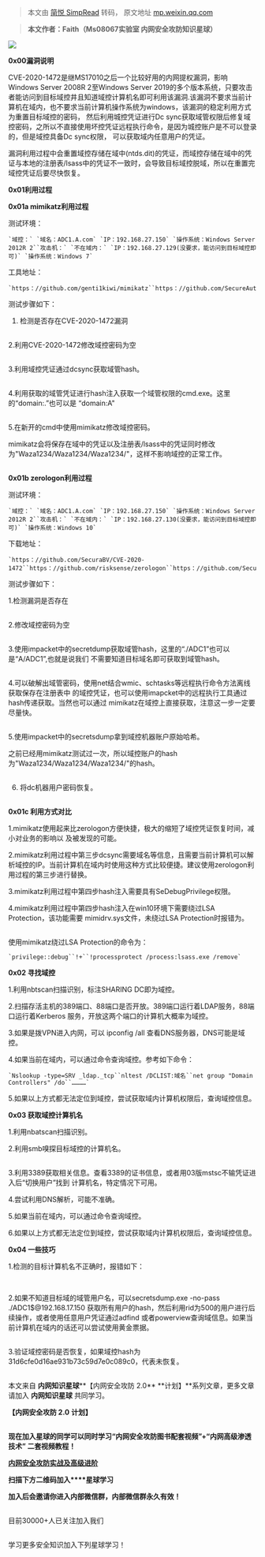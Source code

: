 > 本文由 [简悦 SimpRead](http://ksria.com/simpread/) 转码， 原文地址 [mp.weixin.qq.com](https://mp.weixin.qq.com/s/StqrA589pdxf2USS_4N9nA)

  

> **本文作者：**Faith**（Ms08067实验室 内网安全攻防知识星球）**

![](https://mmbiz.qpic.cn/mmbiz_png/XWPpvP3nWa9Y7Ac6gb6JZVymJwS3gu8cRey7icGjpsvppvqqhcYo6RXAqJcUwZy3EfeNOkMRS37m0r44MWYIYmg/640?wx_fmt=png&tp=webp&wxfrom=5&wx_lazy=1&wx_co=1)

  

**0x00漏洞说明**

CVE-2020-1472是继MS17010之后一个比较好用的内网提权漏洞，影响Windows Server 2008R 2至Windows Server 2019的多个版本系统，只要攻击者能访问到目标域控井且知道域控计算机名即可利用该漏洞.该漏洞不要求当前计算机在域内，也不要求当前计算机操作系统为windows，该漏洞的稳定利用方式为重置目标域控的密码， 然后利用城控凭证进行Dc sync获取域管权限后修复域控密码，之所以不直接使用坏控凭证远程执行命令，是因为城控账户是不可以登录的，但是域控具备Dc sync权限， 可以获取域内任意用户的凭证。

  

漏洞利用过程中会重置域控存储在域中(ntds.dit)的凭证，而域控存储在域中的凭证与本地的注册表/lsass中的凭证不一致时，会导致目标域控脱域，所以在重置完域控凭证后要尽快恢复。

  

**0x01利用过程**

**0x01a mimikatz利用过程**

  

测试环境：

```
`域控：` `域名：ADC1.A.com` `IP：192.168.27.150` `操作系统：Windows Server 2012R 2``攻击机：` `不在域内：` `IP：192.168.27.129(没要求，能访问到目标域控即可)` `操作系统：Windows 7`
```

工具地址：  

```
`https：//github.com/genti1kiwi/mimikatz``https：//github.com/SecureAuthCorp/impacket`
```

测试步骤如下：

1.  检测是否存在CVE-2020-1472漏洞
    

![](data:image/gif;base64,iVBORw0KGgoAAAANSUhEUgAAAAEAAAABCAYAAAAfFcSJAAAADUlEQVQImWNgYGBgAAAABQABh6FO1AAAAABJRU5ErkJggg==)

  

2.利用CVE-2020-1472修改域控密码为空  

  

![](data:image/gif;base64,iVBORw0KGgoAAAANSUhEUgAAAAEAAAABCAYAAAAfFcSJAAAADUlEQVQImWNgYGBgAAAABQABh6FO1AAAAABJRU5ErkJggg==)

  

3.利用域控凭证通过dcsync获取域管hash。

  

![](data:image/gif;base64,iVBORw0KGgoAAAANSUhEUgAAAAEAAAABCAYAAAAfFcSJAAAADUlEQVQImWNgYGBgAAAABQABh6FO1AAAAABJRU5ErkJggg==)

  

4.利用获取的域管凭证进行hash注入获取一个域管权限的cmd.exe。这里的“domain:.”也可以是 “domain:A"

  

![](data:image/gif;base64,iVBORw0KGgoAAAANSUhEUgAAAAEAAAABCAYAAAAfFcSJAAAADUlEQVQImWNgYGBgAAAABQABh6FO1AAAAABJRU5ErkJggg==)

  

5.在新开的cmd中使用mimikatz修改域控密码。

mimikatz会将保存在域中的凭证以及注册表/lsass中的凭证同时修改为"Waza1234/Waza1234/Waza1234/"，这样不影响域控的正常工作。

  

![](data:image/gif;base64,iVBORw0KGgoAAAANSUhEUgAAAAEAAAABCAYAAAAfFcSJAAAADUlEQVQImWNgYGBgAAAABQABh6FO1AAAAABJRU5ErkJggg==)

  

**0x01b zerologon利用过程**

测试环境：

```
`域控：` `域名：ADC1.A.com` `IP：192.168.27.150` `操作系统：Windows Server 2012R 2``攻击机：` `不在域内：` `IP：192.168.27.130(没要求，能访问到目标域控即可)` `操作系统：Windows 10`
```

下载地址：  

```
`https：//github.com/SecuraBV/CVE-2020-1472``https：//github.com/risksense/zerologon``https：//github.com/SecureAuthCorp/impacket`
```

  

测试步骤如下：  

  

1.检测漏洞是否存在

  

![](data:image/gif;base64,iVBORw0KGgoAAAANSUhEUgAAAAEAAAABCAYAAAAfFcSJAAAADUlEQVQImWNgYGBgAAAABQABh6FO1AAAAABJRU5ErkJggg==)

  

2.修改域控密码为空

  

![](data:image/gif;base64,iVBORw0KGgoAAAANSUhEUgAAAAEAAAABCAYAAAAfFcSJAAAADUlEQVQImWNgYGBgAAAABQABh6FO1AAAAABJRU5ErkJggg==)

  

3.使用impacket中的secretdump获取域管hash，这里的“./ADC1”也可以是“A/ADC1”,也就是说我们 不需要知道目标域名即可获取到域管hash。

  

![](data:image/gif;base64,iVBORw0KGgoAAAANSUhEUgAAAAEAAAABCAYAAAAfFcSJAAAADUlEQVQImWNgYGBgAAAABQABh6FO1AAAAABJRU5ErkJggg==)

  

4.可以破解出域管密码，使用net结合wmic、schtasks等远程执行命令方法离线获取保存在注册表中 的域控凭证，也可以使用imapcket中的远程执行工具通过hash传递获取。当然也可以通过 mimikatz在域控上直接获取，注意这一步一定要尽量快。

  

![](data:image/gif;base64,iVBORw0KGgoAAAANSUhEUgAAAAEAAAABCAYAAAAfFcSJAAAADUlEQVQImWNgYGBgAAAABQABh6FO1AAAAABJRU5ErkJggg==)

  

5.使用impacket中的secretsdump拿到域控机器账户原始哈希。

之前已经用mimikatz测试过一次，所以域控账户的hash为"Waza1234/Waza1234/Waza1234/"的hash。

  

![](data:image/gif;base64,iVBORw0KGgoAAAANSUhEUgAAAAEAAAABCAYAAAAfFcSJAAAADUlEQVQImWNgYGBgAAAABQABh6FO1AAAAABJRU5ErkJggg==)

  

6. 将dc机器用户密码恢复。

  

![](data:image/gif;base64,iVBORw0KGgoAAAANSUhEUgAAAAEAAAABCAYAAAAfFcSJAAAADUlEQVQImWNgYGBgAAAABQABh6FO1AAAAABJRU5ErkJggg==)

  

**0x01c 利用方式对比**  

  

1.mimikatz使用起来比zerologon方便快捷，极大的缩短了域控凭证恢复时间，减小对业务的影响以 及被发现的可能。

2.mimikatz利用过程中第三步dcsync需要域名等信息，且需要当前计算机可以解析域控的IP。当前计算机在域内时使用这种方式比较便捷。建议使用zerologon利用过程的第三步进行替换。

3.mimikatz利用过程中第四步hash注入需要具有SeDebugPrivilege权限。

4.mimikatz利用过程中第四步hash注入在win10环境下需要绕过LSA Protection，该功能需要 mimidrv.sys文件，未绕过LSA Protection时报错为。

  

![](data:image/gif;base64,iVBORw0KGgoAAAANSUhEUgAAAAEAAAABCAYAAAAfFcSJAAAADUlEQVQImWNgYGBgAAAABQABh6FO1AAAAABJRU5ErkJggg==)

  

使用mimikatz绕过LSA Protection的命令为：

```
`privilege::debug``!+``!processprotect /process:lsass.exe /remove`
```

  

**0x02 寻找域控**

  

1.利用nbtscan扫描识别，标注SHARING DC即为域控。

2.扫描存活主机的389端口、88端口是否开放。389端口运行着LDAP服务，88端口运行着Kerberos 服务，开放这两个端口的计算机大概率为域控。

3.如果是拨VPN进入内网，可以 ipconfig /all 查看DNS服务器，DNS可能是域控。

4.如果当前在域内，可以通过命令查询域控。参考如下命令：

```
`Nslookup -type=SRV _ldap._tcp``nltest /DCLIST:域名``net group "Domain Controllers" /do``…………`
```

5.如果以上方式都无法定位到域控，尝试获取域内计算机权限后，查询域控信息。

  

**0x03 获取域控计算机名**  

1.利用nbatscan扫描识别。

2.利用smb嗅探目标域控的计算机名。

  

![](data:image/gif;base64,iVBORw0KGgoAAAANSUhEUgAAAAEAAAABCAYAAAAfFcSJAAAADUlEQVQImWNgYGBgAAAABQABh6FO1AAAAABJRU5ErkJggg==)

  

3.利用3389获取相关信息。查看3389的证书信息，或者用03版mstsc不输凭证进入后“切换用户”找到 计算机名，特定情况下可用。

4.尝试利用DNS解析，可能不准确。

5.如果当前在域内，可以通过命令查询域控。

6.如果以上方式都无法定位到域控，尝试获取域内计算机权限后，查询域控信息。

  

**0x04 一些技巧**  

  

1.检测的目标计算机名不正确时，报错如下：

  

![](data:image/gif;base64,iVBORw0KGgoAAAANSUhEUgAAAAEAAAABCAYAAAAfFcSJAAAADUlEQVQImWNgYGBgAAAABQABh6FO1AAAAABJRU5ErkJggg==)

  

![](data:image/gif;base64,iVBORw0KGgoAAAANSUhEUgAAAAEAAAABCAYAAAAfFcSJAAAADUlEQVQImWNgYGBgAAAABQABh6FO1AAAAABJRU5ErkJggg==)

  

2.如果不知道目标域的域管用户名，可以secretsdump.exe -no-pass ./ADC1$@192.168.17.150 获取所有用户的hash，然后利用rid为500的用户进行后续操作，或者使用任意用户凭证通过adfind 或者powerview查询域信息。如果当前计算机在域内的话还可以尝试使用黄金票据。

  

![](data:image/gif;base64,iVBORw0KGgoAAAANSUhEUgAAAAEAAAABCAYAAAAfFcSJAAAADUlEQVQImWNgYGBgAAAABQABh6FO1AAAAABJRU5ErkJggg==)

  

3.验证域控密码是否恢复，如果域控hash为31d6cfe0d16ae931b73c59d7e0c089c0，代表未恢复。

  

![](data:image/gif;base64,iVBORw0KGgoAAAANSUhEUgAAAAEAAAABCAYAAAAfFcSJAAAADUlEQVQImWNgYGBgAAAABQABh6FO1AAAAABJRU5ErkJggg==)

  

  

本文来自 **内网知识星球****【内网安全攻防 2.0** **计划】**系列文章，更多文章请加入 **内网知识星球** 共同学习。

  

**【内网安全攻防 2.0** **计划】**  

![](data:image/gif;base64,iVBORw0KGgoAAAANSUhEUgAAAAEAAAABCAYAAAAfFcSJAAAADUlEQVQImWNgYGBgAAAABQABh6FO1AAAAABJRU5ErkJggg==)

  

**现在加入星球的同学可以同时学习“**内网安全攻防图书配套视频**”+“**内网高级渗透技术**” 二套视频教程！**

**[**内网安全攻防实战及高级进阶**](http://mp.weixin.qq.com/s?__biz=MzU1NjgzOTAyMg==&mid=2247488983&idx=1&sn=8ca92a60046111f77d113421ce789cab&chksm=fc3facd6cb4825c0ae1b42d154332d2e0f1fdbe7b87c0ff803ba523e5447bfa50a7d251ee62e&scene=21#wechat_redirect)**

  

**扫描下方二维码加入****星球学习**

**加入后会邀请你进入****内部微信群****，内部微信群永久有效！**

![](data:image/gif;base64,iVBORw0KGgoAAAANSUhEUgAAAAEAAAABCAYAAAAfFcSJAAAADUlEQVQImWNgYGBgAAAABQABh6FO1AAAAABJRU5ErkJggg==)

  

  

  

  

  

  

  

目前30000+人已关注加入我们

![](data:image/gif;base64,iVBORw0KGgoAAAANSUhEUgAAAAEAAAABCAYAAAAfFcSJAAAADUlEQVQImWNgYGBgAAAABQABh6FO1AAAAABJRU5ErkJggg==)

学习更多安全知识加入下列星球学习！  

![](data:image/gif;base64,iVBORw0KGgoAAAANSUhEUgAAAAEAAAABCAYAAAAfFcSJAAAADUlEQVQImWNgYGBgAAAABQABh6FO1AAAAABJRU5ErkJggg==) ![](data:image/gif;base64,iVBORw0KGgoAAAANSUhEUgAAAAEAAAABCAYAAAAfFcSJAAAADUlEQVQImWNgYGBgAAAABQABh6FO1AAAAABJRU5ErkJggg==)

 ![](data:image/gif;base64,iVBORw0KGgoAAAANSUhEUgAAAAEAAAABCAYAAAAfFcSJAAAADUlEQVQImWNgYGBgAAAABQABh6FO1AAAAABJRU5ErkJggg==) ![](data:image/gif;base64,iVBORw0KGgoAAAANSUhEUgAAAAEAAAABCAYAAAAfFcSJAAAADUlEQVQImWNgYGBgAAAABQABh6FO1AAAAABJRU5ErkJggg==)